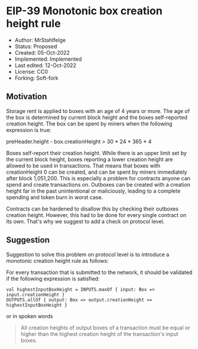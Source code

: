 # EIP-39 Monotonic box creation height rule

* Author: MrStahlfelge
* Status: Proposed
* Created: 05-Oct-2022
* Implemented: Implemented
* Last edited: 12-Oct-2022
* License: CC0
* Forking: Soft-fork 

## Motivation

Storage rent is applied to boxes with an age of 4 years or more. The age of the box is determined
by current block height and the boxes self-reported creation height. The box can be spent by miners when 
the following expression is true:

preHeader.height - box.creationHeight > 30 * 24 * 365 * 4

Boxes self-report their creation height. While there is an upper limit set by the current block height, boxes 
reporting a lower creation height are allowed to be used in transactions. That means that boxes with creationHeight 0 
can be created, and can be spent 
by miners immediately after block 1,051,200. This is especially a problem for contracts anyone can spend and 
create transactions on. Outboxes can be created with a creation height far in the past unintentional or maliciously,
leading to a complete spending and token burn in worst case.

Contracts can be hardened to disallow this by checking their outboxes creation height. However, this had to 
be done for every single contract on its own. That's why we suggest to add a check on protocol level.

## Suggestion

Suggestion to solve this problem on protocol level is to introduce a monotonic creation height rule as follows:

For every transaction that is submitted to the network, it should be validated if the following expression is satisfied:

    val highestInputBoxHeight = INPUTS.maxOf { input: Box => input.creationHeight }
    OUTPUTS.allOf { output: Box => output.creationHeight >= highestInputBoxHeight }

or in spoken words

> All creation heights of output boxes of a transaction must be equal or higher than the highest 
> creation height of the transaction's input boxes.
